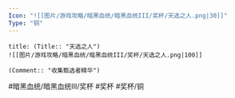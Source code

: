```yaml
---
Icon: "![[图片/游戏攻略/暗黑血统/暗黑血统III/奖杯/天选之人.png|30]]"
Type: "铜"
---
```

```ad-common-bronze-trophy
title: (Title:: "天选之人")
![[图片/游戏攻略/暗黑血统/暗黑血统III/奖杯/天选之人.png|100]]

(Comment:: "收集甄选者精华")
```

#暗黑血统/暗黑血统III/奖杯 #奖杯 #奖杯/铜
